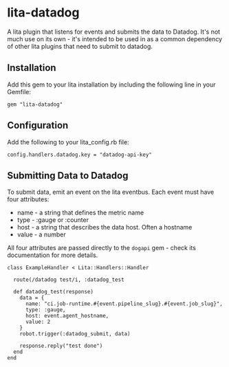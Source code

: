 # lita-datadog

A lita plugin that listens for events and submits the data to Datadog. It's
not much use on its own - it's intended to be used in as a common dependency
of other lita plugins that need to submit to datadog.

## Installation

Add this gem to your lita installation by including the following line in your Gemfile:

    gem "lita-datadog"

## Configuration

Add the following to your lita_config.rb file:

    config.handlers.datadog.key = "datadog-api-key"

## Submitting Data to Datadog

To submit data, emit an event on the lita eventbus. Each event must have four attributes:

* name - a string that defines the metric name
* type - :gauge or :counter
* host - a string that describes the data host. Often a hostname
* value - a number

All four attributes are passed directly to the `dogapi` gem - check its
documentation for more details.

    class ExampleHandler < Lita::Handlers::Handler

      route(/datadog test/i, :datadog_test

      def datadog_test(response)
        data = {
          name: "ci.job-runtime.#{event.pipeline_slug}.#{event.job_slug}",
          type: :gauge,
          host: event.agent_hostname,
          value: 2
        }
        robot.trigger(:datadog_submit, data)

        response.reply("test done")
      end
    end
